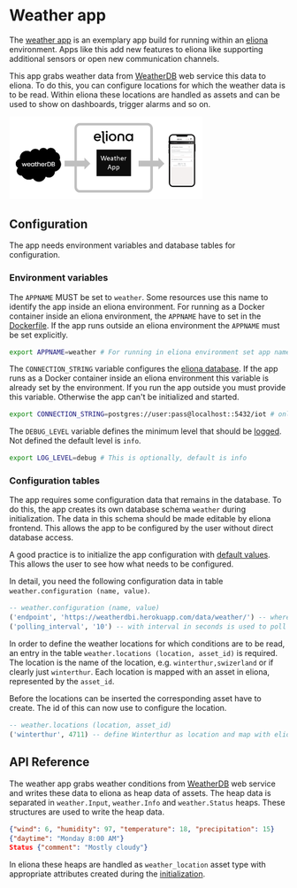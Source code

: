 # Weather app
The [weather app](https://github.com/eliona-smart-building-assistant/weather-app) is an exemplary app build for running within an [eliona](https://www.eliona.io/) environment. Apps like this add new features to eliona like supporting additional sensors or open new communication channels.

This app grabs weather data from [WeatherDB](https://weatherdbi.herokuapp.com/) web service this data to eliona. To do this, you can configure locations for which the weather data is to be read. Within eliona these locations are handled as assets and can be used to show on dashboards, trigger alarms and so on.

[<img src="weather-app.png" width="350"/>](weather-app.png)

## Configuration ##

The app needs environment variables and database tables for configuration.

### Environment variables ###

The `APPNAME` MUST be set to `weather`. Some resources use this name to identify the app inside an eliona environment. For running as a Docker container inside an eliona environment, the `APPNAME` have to set in the [Dockerfile](Dockerfile). If the app runs outside an eliona environment the `APPNAME` must be set explicitly.

```bash
export APPNAME=weather # For running in eliona environment set app name in Dockerfile
```

The `CONNECTION_STRING` variable configures the [eliona database](https://github.com/eliona-smart-building-assistant/go-eliona/tree/main/db). If the app runs as a Docker container inside an eliona environment this variable is already set by the environment. If you run the app outside you must provide this variable. Otherwise the app can't be initialized and started. 

```bash
export CONNECTION_STRING=postgres://user:pass@localhost::5432/iot # only if run outside eliona environment
```

The `DEBUG_LEVEL` variable defines the minimum level that should be [logged](https://github.com/eliona-smart-building-assistant/go-eliona/tree/main/log). Not defined the default level is `info`.

```bash
export LOG_LEVEL=debug # This is optionally, default is info
```

### Configuration tables ###

The app requires some configuration data that remains in the database. To do this, the app creates its own database schema `weather` during initialization. The data in this schema should be made editable by eliona frontend. This allows the app to be configured by the user without direct database access.

A good practice is to initialize the app configuration with [default values](database/defaults.sql). This allows the user to see how what needs to be configured.

In detail, you need the following configuration data in table `weather.configuration (name, value)`.

```sql
-- weather.configuration (name, value)
('endpoint', 'https://weatherdbi.herokuapp.com/data/weather/') -- where is the weatherDB located
('polling_interval', '10') -- with interval in seconds is used to poll the weatherDB 
```

In order to define the weather locations for which conditions are to be read, an entry in the table `weather.locations (location, asset_id)` is required. The location is the name of the location, e.g. `winterthur,swizerland` or if clearly just `winterthur`. Each location is mapped with an asset in eliona, represented by the `asset_id`.

Before the locations can be inserted the corresponding asset have to create. The id of this can now use to configure the location.

```sql
-- weather.locations (location, asset_id)
('winterthur', 4711) -- define Winterthur as location and map with eliona asset 4711
```

## API Reference

The weather app grabs weather conditions from [WeatherDB](https://weatherdbi.herokuapp.com/) web service and writes these data to eliona as heap data of assets. The heap data is separated in `weather.Input`, `weather.Info` and `weather.Status` heaps. These structures are used to write the heap data.

```json
{"wind": 6, "humidity": 97, "temperature": 18, "precipitation": 15} 
{"daytime": "Monday 8:00 AM"}
Status {"comment": "Mostly cloudy"}
```

In eliona these heaps are handled as `weather_location` asset type with appropriate attributes created during the [initialization](database/init.sql).


